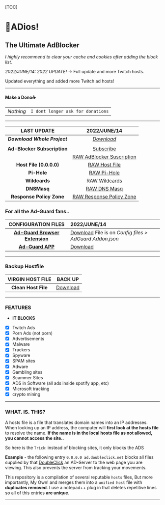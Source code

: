 [TOC]



# **👋ADios!**

## The Ultimate AdBlocker

*I highly recommend to clear your cache and cookies after adding the block list.*

*2022/JUNE/14: 2022 UPDATE!* -> 
Full update and more Twitch hosts.

Updated everything and added more Twitch ad hosts!

------

####  **Make a Dono**☕ 

|       |                                              |
| :---: | :------------------------------------------- |
| *Nothing* | `I dont longer ask for donations` |


------

|       **LAST UPDATE**        |                        2022/JUNE/14                         |
| :--------------------------: | :----------------------------------------------------------: |
| ***Download Whole Project*** |            *[Download](https://bit.ly/HostBlock)*            |
|                              |                                                              |
| **Ad-Blocker Subscription**  | [Subscribe](https://subscribe.adblockplus.org/?location=https://bit.ly/HostSubscription&title=ADios) |
|                              | [RAW AdBlocker Suscription](https://bit.ly/HostSubscription) |
|   **Host File (0.0.0.0)**    |         [RAW Host File](https://bit.ly/HostBlockRaw)         |
|         **Pi-Hole**          |        [RAW Pi-Hole](https://bit.ly/PiHoleHostBlock)         |
|        **Wildcards**         |        [RAW Wildcards](https://bit.ly/HostWildcards)         |
|         **DNSMasq**          |            [RAW DNS Masq](http://bit.ly/DNSMasq)             |
|   **Response Policy Zone**   | [RAW Response Policy Zone](http://bit.ly/ResponsePolicyZone) |

### **For all the Ad-Guard fans..** 

|                   **CONFIGURATION FILES**                    | 2022/JUNE/14                                                |
| :----------------------------------------------------------: | :----------------------------------------------------------- |
| **[Ad-Guard Browser Extension](https://adguard.com/en/adguard-assistant/overview.html)** | [Download](https://bit.ly/HostBlock)   File is on *Config files > AdGuard Addon.json* |
| **[Ad-Guard APP](https://adguard.com/en/adguard-windows/overview.html)** | [Download](https://bit.ly/AdGuardApp)                        |

------

### **Backup Hostfile**

| **VIRGIN HOST FILE** |                         **BACK UP**                          |
| :------------------: | :----------------------------------------------------------: |
| **Clean Host File**  | [Download](http://winhelp2002.mvps.org/defaultwin7-hosts.zip) |

------

### FEATURES

- **IT BLOCKS**

 -   [x] Twitch Ads
 -   [x] Porn Ads (not porn)
 -   [x] Advertisements
 -   [x] Malware
 -   [x] Trackers
 -   [x] Spyware
 -   [x] SPAM sites
 -   [x] Adware
 -   [x] Gambling sites
 -   [x] Scammer Sites
 -   [x] ADS in Software (all ads inside spotify app, etc)
 -   [x] Microsoft tracking
 -   [x] crypto mining

------

### WHAT. IS. THIS?

A hosts file is a file that translates domain names into an IP addresses.
When looking up an IP address, the computer will **first look at the hosts file** to resolve the name. **If the name is in the local hosts file as not allowed, you cannot access the site..** 

So here is the `Trick`: instead of blocking sites, it only blocks the ADS

**Example** - the following entry `0.0.0.0 ad.doubleclick.net` blocks all files supplied by that [DoubleClick](http://en.wikipedia.org/wiki/Doubleclick "Wikipedia Definition of Doubleclick") an AD-Server to the web page you are viewing. This also prevents the server from tracking your movements.

This repository is a compilation of several reputable `hosts` files, But more importantly, My Own!
and merges them into a `unified host` file with **duplicates removed**. 
I use a notepad++ plug in that deletes repetitive lines so all of this entries **are unique**.

------

